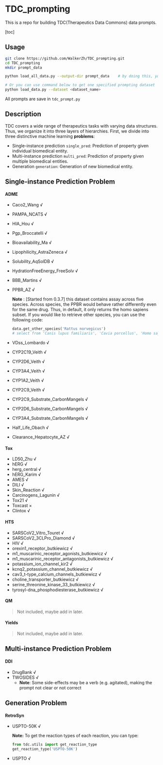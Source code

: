 # TDC_prompting

This is a repo for building TDC(Therapeutics Data Commons) data prompts.

[toc]

## Usage

```bash
git clone https://github.com/WalkerZh/TDC_prompting.git
cd TDC_prompting
mkdir prompt_data

python load_all_data.py	--output-dir prompt_data	# by doing this, you can get a complete prompting data in folder prompt_data

# Or you can use command below to get one specified prompting dataset
python load_data.py --dataset <dataset_name>
```



All prompts are save in `tdc_prompt.py`



## Description

TDC covers a wide range of therapeutics tasks with varying data structures. Thus, we organize it into three layers of hierarchies. First, we divide into three distinctive machine learning **problems**:

- Single-instance prediction `single_pred`: Prediction of property given individual biomedical entity.
- Multi-instance prediction `multi_pred`: Prediction of property given multiple biomedical entities.
- Generation `generation`: Generation of new biomedical entity.



## Single-instance Prediction Problem

#### ADME

- Caco2_Wang √

- PAMPA_NCATS √

- HIA_Hou √

- Pgp_Broccatelli √

- Bioavailability_Ma √

- Lipophilicity_AstraZeneca √

- Solubility_AqSolDB √

- HydrationFreeEnergy_FreeSolv √

- BBB_Martins √

- PPBR_AZ √

  **Note** : [Started from 0.3.7] this dataset contains assay across five species. Across species, the PPBR would behave rather differently even for the same drug. Thus, in default, it only returns the homo sapiens subset. If you would like to retrieve other species, you can use the following code:

  ```python
  data.get_other_species('Rattus norvegicus')
  # select from 'Canis lupus familiaris', 'Cavia porcellus', 'Homo sapiens', 'Mus musculus', 'Rattus norvegicus', 'all'
  ```

- VDss_Lombardo √

- CYP2C19_Veith √

- CYP2D6_Veith √

- CYP3A4_Veith √

- CYP1A2_Veith √

- CYP2C9_Veith √

- CYP2C9_Substrate_CarbonMangels √

- CYP2D6_Substrate_CarbonMangels √

- CYP3A4_Substrate_CarbonMangels √

- Half_Life_Obach √

- Clearance_Hepatocyte_AZ √



#### Tox

- LD50_Zhu √
- hERG √
- herg_central √
- hERG_Karim √
- AMES √
- DILI √
- Skin_Reaction √
- Carcinogens_Lagunin √
- Tox21 √
- Toxcast ×
- Clintox √



#### HTS

- SARSCoV2_Vitro_Touret √
- SARSCoV2_3CLPro_Diamond √
- HIV √
- orexin1_receptor_butkiewicz √
- m1_muscarinic_receptor_agonists_butkiewicz √
- m1_muscarinic_receptor_antagonists_butkiewicz √
- potassium_ion_channel_kir2 √
- kcnq2_potassium_channel_butkiewicz √
- cav3_t-type_calcium_channels_butkiewicz √
- choline_transporter_butkiewicz √
- serine_threonine_kinase_33_butkiewicz √
- tyrosyl-dna_phosphodiesterase_butkiewicz √



#### QM

>  Not included, maybe add in later.



#### Yields

> Not included, maybe add in later.



## Multi-instance Prediction Problem

#### DDI

- DrugBank √
- TWOSIDES √ 
  - **Note**: Some side-effects may be a verb (e.g. agitated), making the prompt not clear or not correct





## Generation Problem

#### RetroSyn

- USPTO-50K √

  **Note:** To get the reaction types of each reaction, you can type:

  ```python
  from tdc.utils import get_reaction_type
  get_reaction_type('USPTO-50K')
  ```

- USPTO √